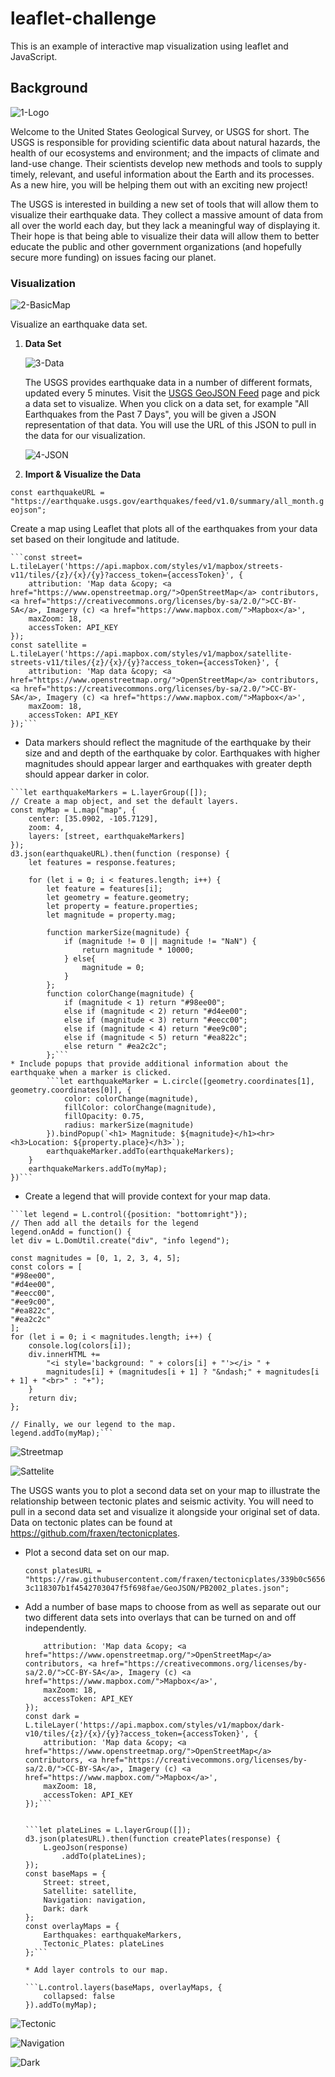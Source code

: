# leaflet-challenge
This is an example of interactive map visualization using leaflet and JavaScript.


## Background

![1-Logo](Leaflet/Images/1-Logo.png)

Welcome to the United States Geological Survey, or USGS for short. The USGS is responsible for providing scientific data about natural hazards, the health of our ecosystems and environment; and the impacts of climate and land-use change. Their scientists develop new methods and tools to supply timely, relevant, and useful information about the Earth and its processes. As a new hire, you will be helping them out with an exciting new project!

The USGS is interested in building a new set of tools that will allow them to visualize their earthquake data. They collect a massive amount of data from all over the world each day, but they lack a meaningful way of displaying it. Their hope is that being able to visualize their data will allow them to better educate the public and other government organizations (and hopefully secure more funding) on issues facing our planet.


### Visualization

![2-BasicMap](Leaflet/Images/2-BasicMap.png)

Visualize an earthquake data set.

1. **Data Set**

   ![3-Data](Leaflet/Images/3-Data.png)

   The USGS provides earthquake data in a number of different formats, updated every 5 minutes. Visit the [USGS GeoJSON Feed](http://earthquake.usgs.gov/earthquakes/feed/v1.0/geojson.php) page and pick a data set to visualize. When you click on a data set, for example "All Earthquakes from the Past 7 Days", you will be given a JSON representation of that data. You will use the URL of this JSON to pull in the data for our visualization.

   ![4-JSON](Leaflet/Images/4-JSON.png)

2. **Import & Visualize the Data**

```const earthquakeURL = "https://earthquake.usgs.gov/earthquakes/feed/v1.0/summary/all_month.geojson";```

   Create a map using Leaflet that plots all of the earthquakes from your data set based on their longitude and latitude.

    ```const street= L.tileLayer('https://api.mapbox.com/styles/v1/mapbox/streets-v11/tiles/{z}/{x}/{y}?access_token={accessToken}', {
        attribution: 'Map data &copy; <a href="https://www.openstreetmap.org/">OpenStreetMap</a> contributors, <a href="https://creativecommons.org/licenses/by-sa/2.0/">CC-BY-SA</a>, Imagery (c) <a href="https://www.mapbox.com/">Mapbox</a>',
        maxZoom: 18,
        accessToken: API_KEY
    });
    const satellite = L.tileLayer('https://api.mapbox.com/styles/v1/mapbox/satellite-streets-v11/tiles/{z}/{x}/{y}?access_token={accessToken}', {
        attribution: 'Map data &copy; <a href="https://www.openstreetmap.org/">OpenStreetMap</a> contributors, <a href="https://creativecommons.org/licenses/by-sa/2.0/">CC-BY-SA</a>, Imagery (c) <a href="https://www.mapbox.com/">Mapbox</a>',
        maxZoom: 18,
        accessToken: API_KEY
    });```

   * Data markers should reflect the magnitude of the earthquake by their size and and depth of the earthquake by color. Earthquakes with higher magnitudes should appear larger and earthquakes with greater depth should appear darker in color.

    ```let earthquakeMarkers = L.layerGroup([]);
    // Create a map object, and set the default layers.
    const myMap = L.map("map", {
        center: [35.0902, -105.7129],
        zoom: 4,
        layers: [street, earthquakeMarkers]
    });
    d3.json(earthquakeURL).then(function (response) {
        let features = response.features;

        for (let i = 0; i < features.length; i++) {
            let feature = features[i];
            let geometry = feature.geometry;
            let property = feature.properties;
            let magnitude = property.mag;

            function markerSize(magnitude) {
                if (magnitude != 0 || magnitude != "NaN") {
                    return magnitude * 10000;
                } else{
                    magnitude = 0;
                }
            };
            function colorChange(magnitude) {
                if (magnitude < 1) return "#98ee00";
                else if (magnitude < 2) return "#d4ee00";
                else if (magnitude < 3) return "#eecc00";
                else if (magnitude < 4) return "#ee9c00";
                else if (magnitude < 5) return "#ea822c";
                else return " #ea2c2c";
            };``` 
    * Include popups that provide additional information about the earthquake when a marker is clicked.
            ```let earthquakeMarker = L.circle([geometry.coordinates[1], geometry.coordinates[0]], {
                color: colorChange(magnitude),
                fillColor: colorChange(magnitude),
                fillOpacity: 0.75,
                radius: markerSize(magnitude)
            }).bindPopup(`<h1> Magnitude: ${magnitude}</h1><hr><h3>Location: ${property.place}</h3>`);
            earthquakeMarker.addTo(earthquakeMarkers);
        }
        earthquakeMarkers.addTo(myMap);
    })```

   

   * Create a legend that will provide context for your map data.

    ```let legend = L.control({position: "bottomright"});
    // Then add all the details for the legend
    legend.onAdd = function() {
    let div = L.DomUtil.create("div", "info legend");

    const magnitudes = [0, 1, 2, 3, 4, 5];
    const colors = [
    "#98ee00",
    "#d4ee00",
    "#eecc00",
    "#ee9c00",
    "#ea822c",
    "#ea2c2c"
    ];
    for (let i = 0; i < magnitudes.length; i++) {
        console.log(colors[i]);
        div.innerHTML +=
            "<i style='background: " + colors[i] + "'></i> " +
            magnitudes[i] + (magnitudes[i + 1] ? "&ndash;" + magnitudes[i + 1] + "<br>" : "+");
        }
        return div;
    };

    // Finally, we our legend to the map.
    legend.addTo(myMap);```


![Streetmap](Leaflet/Images/streetmap.png)



![Sattelite](Leaflet/Images/satellite.png)


The USGS wants you to plot a second data set on your map to illustrate the relationship between tectonic plates and seismic activity. You will need to pull in a second data set and visualize it alongside your original set of data. Data on tectonic plates can be found at <https://github.com/fraxen/tectonicplates>.

* Plot a second data set on our map.

    ```const platesURL = "https://raw.githubusercontent.com/fraxen/tectonicplates/339b0c56563c118307b1f4542703047f5f698fae/GeoJSON/PB2002_plates.json";```

* Add a number of base maps to choose from as well as separate out our two different data sets into overlays that can be turned on and off independently.

    ```const navigation = L.tileLayer('https://api.mapbox.com/styles/v1/mapbox/navigation-day-v1/tiles/{z}/{x}/{y}?access_token={accessToken}', {
        attribution: 'Map data &copy; <a href="https://www.openstreetmap.org/">OpenStreetMap</a> contributors, <a href="https://creativecommons.org/licenses/by-sa/2.0/">CC-BY-SA</a>, Imagery (c) <a href="https://www.mapbox.com/">Mapbox</a>',
        maxZoom: 18,
        accessToken: API_KEY
    });
    const dark = L.tileLayer('https://api.mapbox.com/styles/v1/mapbox/dark-v10/tiles/{z}/{x}/{y}?access_token={accessToken}', {
        attribution: 'Map data &copy; <a href="https://www.openstreetmap.org/">OpenStreetMap</a> contributors, <a href="https://creativecommons.org/licenses/by-sa/2.0/">CC-BY-SA</a>, Imagery (c) <a href="https://www.mapbox.com/">Mapbox</a>',
        maxZoom: 18,
        accessToken: API_KEY
    });```


    ```let plateLines = L.layerGroup([]);
    d3.json(platesURL).then(function createPlates(response) {
        L.geoJson(response)
            .addTo(plateLines);
    });
    const baseMaps = {
        Street: street,
        Satellite: satellite,
        Navigation: navigation,
        Dark: dark
    };
    const overlayMaps = {
        Earthquakes: earthquakeMarkers,
        Tectonic_Plates: plateLines
    };```

    * Add layer controls to our map.

    ```L.control.layers(baseMaps, overlayMaps, {
        collapsed: false
    }).addTo(myMap);
    ```

![Tectonic](Leaflet/Images/tectonic.png)


![Navigation](Leaflet/Images/navigation.png)


![Dark](Leaflet/Images/dark.png)


